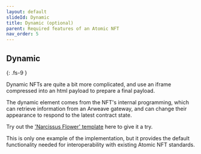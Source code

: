 ```yaml
---
layout: default
slideId: Dynamic
title: Dynamic (optional)
parent: Required features of an Atomic NFT
nav_order: 5
---
```


## Dynamic
{: .fs-9 }

Dynamic NFTs are quite a bit more complicated, and use an iframe compressed into an html payload to prepare a final payload. 

The dynamic element comes from the NFT's internal programming, which can retrieve information from an Arweave gateway, and can change their appearance to respond to the latest contract state. 

Try out the ['Narcissus Flower' template](https://github.com/atomic-nfts/standard/tree/main/dynamic) here to give it a try.

This is only one example of the implementation, but it provides the default functionality needed for interoperability with existing Atomic NFT standards.
